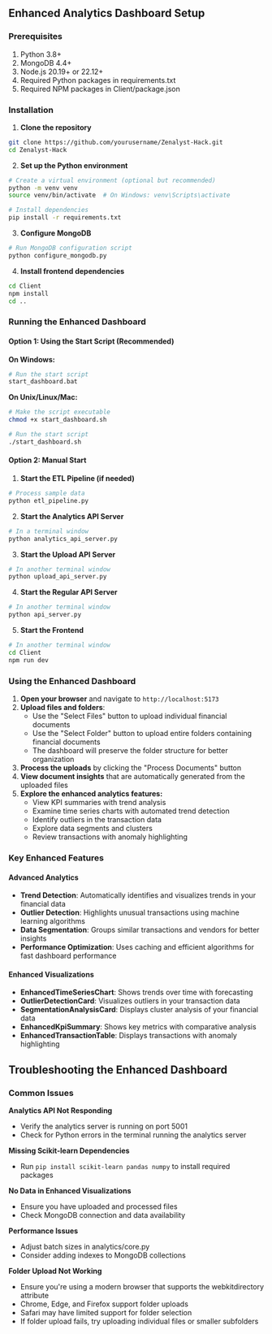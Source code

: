## Enhanced Analytics Dashboard Setup

### Prerequisites

1. Python 3.8+
2. MongoDB 4.4+
3. Node.js 20.19+ or 22.12+
4. Required Python packages in requirements.txt
5. Required NPM packages in Client/package.json

### Installation

1. **Clone the repository**
```bash
git clone https://github.com/yourusername/Zenalyst-Hack.git
cd Zenalyst-Hack
```

2. **Set up the Python environment**
```bash
# Create a virtual environment (optional but recommended)
python -m venv venv
source venv/bin/activate  # On Windows: venv\Scripts\activate

# Install dependencies
pip install -r requirements.txt
```

3. **Configure MongoDB**
```bash
# Run MongoDB configuration script
python configure_mongodb.py
```

4. **Install frontend dependencies**
```bash
cd Client
npm install
cd ..
```

### Running the Enhanced Dashboard

#### Option 1: Using the Start Script (Recommended)

**On Windows:**
```bash
# Run the start script
start_dashboard.bat
```

**On Unix/Linux/Mac:**
```bash
# Make the script executable
chmod +x start_dashboard.sh

# Run the start script
./start_dashboard.sh
```

#### Option 2: Manual Start

1. **Start the ETL Pipeline (if needed)**
```bash
# Process sample data
python etl_pipeline.py
```

2. **Start the Analytics API Server**
```bash
# In a terminal window
python analytics_api_server.py
```

3. **Start the Upload API Server**
```bash
# In another terminal window
python upload_api_server.py
```

4. **Start the Regular API Server**
```bash
# In another terminal window
python api_server.py
```

5. **Start the Frontend**
```bash
# In another terminal window
cd Client
npm run dev
```

### Using the Enhanced Dashboard

1. **Open your browser** and navigate to `http://localhost:5173`
2. **Upload files and folders**:
   - Use the "Select Files" button to upload individual financial documents
   - Use the "Select Folder" button to upload entire folders containing financial documents
   - The dashboard will preserve the folder structure for better organization
3. **Process the uploads** by clicking the "Process Documents" button
4. **View document insights** that are automatically generated from the uploaded files
5. **Explore the enhanced analytics features:**
   - View KPI summaries with trend analysis
   - Examine time series charts with automated trend detection
   - Identify outliers in the transaction data
   - Explore data segments and clusters
   - Review transactions with anomaly highlighting

### Key Enhanced Features

#### Advanced Analytics

- **Trend Detection**: Automatically identifies and visualizes trends in your financial data
- **Outlier Detection**: Highlights unusual transactions using machine learning algorithms
- **Data Segmentation**: Groups similar transactions and vendors for better insights
- **Performance Optimization**: Uses caching and efficient algorithms for fast dashboard performance

#### Enhanced Visualizations

- **EnhancedTimeSeriesChart**: Shows trends over time with forecasting
- **OutlierDetectionCard**: Visualizes outliers in your transaction data
- **SegmentationAnalysisCard**: Displays cluster analysis of your financial data
- **EnhancedKpiSummary**: Shows key metrics with comparative analysis
- **EnhancedTransactionTable**: Displays transactions with anomaly highlighting

## Troubleshooting the Enhanced Dashboard

### Common Issues

**Analytics API Not Responding**
- Verify the analytics server is running on port 5001
- Check for Python errors in the terminal running the analytics server

**Missing Scikit-learn Dependencies**
- Run `pip install scikit-learn pandas numpy` to install required packages

**No Data in Enhanced Visualizations**
- Ensure you have uploaded and processed files
- Check MongoDB connection and data availability

**Performance Issues**
- Adjust batch sizes in analytics/core.py
- Consider adding indexes to MongoDB collections

**Folder Upload Not Working**
- Ensure you're using a modern browser that supports the webkitdirectory attribute
- Chrome, Edge, and Firefox support folder uploads
- Safari may have limited support for folder selection
- If folder upload fails, try uploading individual files or smaller subfolders